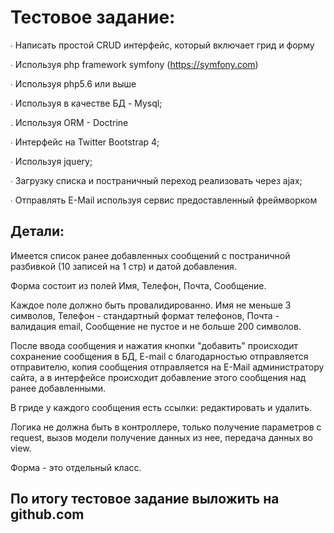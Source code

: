 Тестовое задание:
================
 
∙ Написать простой CRUD интерфейс, который включает грид и форму
 
∙ Используя php framework symfony (https://symfony.com)
 
∙ Используя php5.6 или выше
 
∙ Используя в качестве БД - Mysql;
 
. Используя ORM - Doctrine
 
∙ Интерфейс на Twitter Bootstrap 4;
 
∙ Используя jquery;
 
∙ Загрузку списка и постраничный переход реализовать через ajax;
 
∙ Отправлять E-Mail используя сервис предоставленный фреймворком
 
Детали:
------
 
Имеется список ранее добавленных сообщений с постраничной разбивкой (10 записей на 1 стр) и датой добавления.
 
Форма состоит из полей Имя, Телефон, Почта, Сообщение.
 
Каждое поле должно быть провалидированно. 
Имя не меньше 3 символов, 
Телефон - стандартный формат телефонов, 
Почта - валидация email, 
Сообщение не пустое и не больше 200 символов.
 
После ввода сообщения и нажатия кнопки "добавить" происходит сохранение сообщения в БД, E-mail с благодарностью отправляется отправителю, копия сообщения отправляется на E-Mail администратору сайта, а в интерфейсе происходит добавление этого сообщения над ранее добавленными.
 
В гриде у каждого сообщения есть ссылки: редактировать и удалить.
 
Логика не должна быть в контроллере, только получение параметров с request, вызов модели получение данных из нее, передача данных во view.
 
Форма - это отдельный класс.
 
 
По итогу тестовое задание выложить на github.com
-------------------------------------------------
